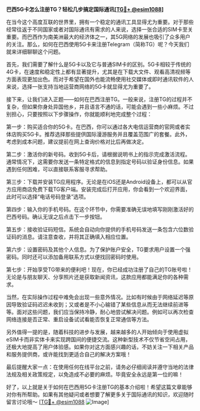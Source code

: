 **巴西5G卡怎么注册TG？轻松几步搞定国际通讯[[TG💪+ @esim1088](https://t.me/s/esim1088)]**

在当今这个高度互联的世界里，拥有一个稳定的通讯工具显得尤为重要。对于那些经常往返于不同国家或者对国际通讯有需求的人来说，选择一张合适的SIM卡至关重要。而巴西作为南美洲最大的经济体之一，其5G网络的发展也吸引了众多用户的关注。那么，如何在巴西使用5G卡来注册Telegram（简称TG）呢？今天我们就来详细聊聊这个问题。

首先，我们需要了解什么是5G卡以及它与普通SIM卡的区别。5G卡相较于传统的4G卡，在速度和稳定性上都有显著提升，尤其是在下载大文件、观看高清视频等方面表现更加出色。而对于希望在国外也能流畅使用社交媒体或即时通讯软件的人来说，选择一张支持当地运营商网络的5G卡就显得尤为重要了。

接下来，让我们进入正题——如何在巴西注册TG。一般来说，注册TG的过程并不复杂，但如果你身处异国他乡，并且语言不通的话，可能会遇到一些小麻烦。不过别担心，只要按照以下步骤操作，你就能顺利地完成整个过程：

第一步：购买适合你的5G卡。在巴西，你可以通过各大电信运营商的官网或者实体店购买5G卡。推荐选择那些提供国际漫游服务并且覆盖范围广的套餐。此外，考虑到成本问题，建议提前在网上查询价格对比后再做决定。

第二步：激活你的新号码。收到5G卡后，请根据说明书上的指示完成激活流程。通常情况下，这需要你发送一条特定格式的信息到指定号码以验证身份信息。如果遇到任何困难，可以直接联系客服寻求帮助。

第三步：下载并安装TG应用程序。无论是在iOS还是Android设备上，都可以从官方应用商店免费下载TG客户端。安装完成后打开应用，你会看到一个欢迎界面，此时可以选择“电话号码登录”选项。

第四步：输入你的手机号码。在这个环节中，你需要准确无误地填写刚刚激活好的巴西号码。确认无误之后点击下一步按钮。

第五步：接收验证码短信。系统会自动向你提供的手机号码发送一条包含六位数验证码的消息。请注意查收，并将其正确填入相应位置。

第六步：设置密码及其他个人信息。为了保护账户安全，TG要求用户设置一个强密码。同时还可以添加备用联系方式以便找回密码时使用。

第七步：开始享受TG带来的便利吧！现在，你已经成功注册了自己的TG账号啦！无论是与朋友聊天、分享照片还是获取新闻资讯，这款应用都能满足你的各种需求。

当然，在实际操作过程中难免会出现一些意外情况。比如有时候由于网络延迟等原因导致验证码迟迟未收到；又或者是不小心输错了某些信息从而无法继续前进等等。面对这些问题，我们应当保持冷静，耐心地尝试解决问题。例如可以再次检查网络连接是否正常、重启设备试试看能否恢复正常通信等方法。

另外值得一提的是，随着科技的进步与发展，越来越多的人开始倾向于使用虚拟eSIM卡而非实体卡来实现跨国间的便捷交流。这种新型技术不仅节省空间占用，还极大地提高了用户体验感。如果你对这方面感兴趣的话，不妨关注一下相关产品和服务提供商，或许能找到更适合自己的解决方案哦！

最后提醒大家一点：在使用任何在线平台之前，请务必仔细阅读并遵守当地的法律法规及相关政策规定，以免造成不必要的麻烦。毕竟安全永远是第一位的嘛！

好了，以上就是关于如何在巴西用5G卡注册TG的基本介绍啦！希望这篇文章能够对你有所帮助。如果有其他疑问或者想要了解更多关于国际通讯的知识，欢迎随时留言讨论哦～ [[TG💪+ @esim1088](https://t.me/s/esim1088) ![Image](https://i.postimg.cc/4NQfJmqS/Snipaste-2025-05-13-00-14-12.png)]